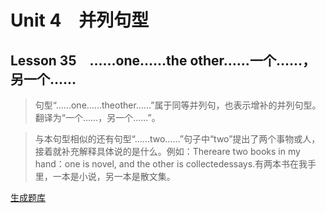 ﻿ # Unit 4　并列句型
 ## Lesson 35　……one……the other……一个……，另一个……
 
> 句型“……one……theother……”属于同等并列句，也表示增补的并列句型。翻译为“一个……，另一个……”。

> 与本句型相似的还有句型“……two……”句子中“two”提出了两个事物或人，接着就补充解释具体说的是什么。例如：Thereare two books in my hand：one is novel, and the other is collectedessays.有两本书在我手里，一本是小说，另一本是散文集。


 [生成题库](./sentence/f035.json)